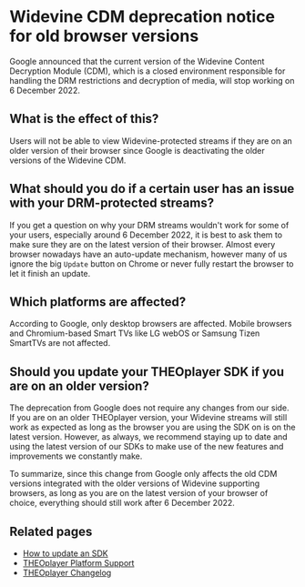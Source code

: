 # Widevine CDM deprecation notice for old browser versions

Google announced that the current version of the Widevine Content Decryption Module (CDM), which is a closed environment responsible for handling the DRM restrictions and decryption of media, will stop working on 6 December 2022.

## What is the effect of this?

Users will not be able to view Widevine-protected streams if they are on an older version of their browser since Google is deactivating the older versions of the Widevine CDM.

## What should you do if a certain user has an issue with your DRM-protected streams?

If you get a question on why your DRM streams wouldn't work for some of your users, especially around 6 December 2022, it is best to ask them to make sure they are on the latest version of their browser. Almost every browser nowadays have an auto-update mechanism, however many of us ignore the big `Update` button on Chrome or never fully restart the browser to let it finish an update.

## Which platforms are affected?

According to Google, only desktop browsers are affected. Mobile browsers and Chromium-based Smart TVs like LG webOS or Samsung Tizen SmartTVs are not affected.

## Should you update your THEOplayer SDK if you are on an older version?

The deprecation from Google does not require any changes from our side. If you are on an older THEOplayer version, your Widevine streams will still work as expected as long as the browser you are using the SDK on is on the latest version. However, as always, we recommend staying up to date and using the latest version of our SDKs to make use of the new features and improvements we constantly make.

To summarize, since this change from Google only affects the old CDM versions integrated with the older versions of Widevine supporting browsers, as long as you are on the latest version of your browser of choice, everything should still work after 6 December 2022.

## Related pages

- [How to update an SDK](https://docs.theoplayer.com/getting-started/01-sdks/01-how-to-update-a-sdk.md)
- [THEOplayer Platform Support](https://www.theoplayer.com/platform-support)
- [THEOplayer Changelog](https://docs.theoplayer.com/changelog.md)
